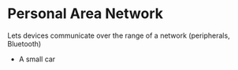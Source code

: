 # Personal Area Network
Lets devices communicate over the range of a network (peripherals, Bluetooth)
* A small car